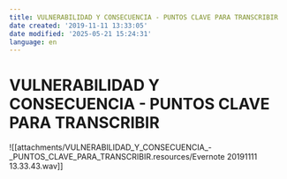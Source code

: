 ```yaml
---
title: VULNERABILIDAD Y CONSECUENCIA - PUNTOS CLAVE PARA TRANSCRIBIR
date created: '2019-11-11 13:33:05'
date modified: '2025-05-21 15:24:31'
language: en
---
```



# VULNERABILIDAD Y CONSECUENCIA - PUNTOS CLAVE PARA TRANSCRIBIR

![[attachments/VULNERABILIDAD_Y_CONSECUENCIA_-_PUNTOS_CLAVE_PARA_TRANSCRIBIR.resources/Evernote 20191111 13.33.43.wav]]
